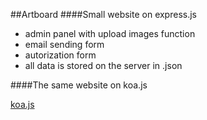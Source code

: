 ##Artboard
####Small website on express.js

* admin panel with upload images function
* email sending form
* autorization form
* all data is stored on the server in .json

####The same website on koa.js

[koa.js](https://github.com/ufqrf13vv/artboard)
